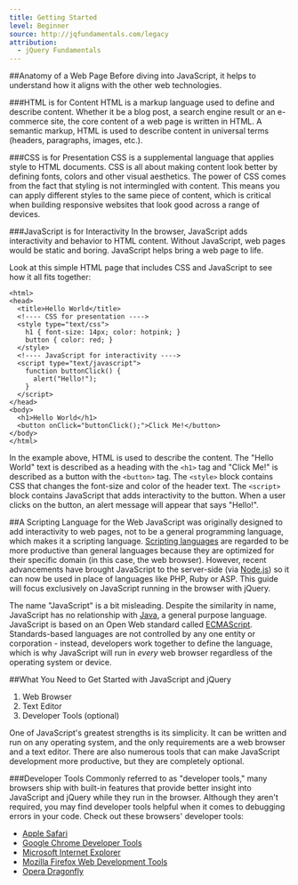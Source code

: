 ```yaml
---
title: Getting Started
level: Beginner
source: http://jqfundamentals.com/legacy
attribution: 
  - jQuery Fundamentals
---
```


##Anatomy of a Web Page
Before diving into JavaScript, it helps to understand how it aligns with the other web technologies.

###HTML is for Content
HTML is a markup language used to define and describe content. Whether it be a blog post, a search engine result or an e-commerce site, the core content of a web page is written in HTML. A semantic markup, HTML is used to describe content in universal terms (headers, paragraphs, images, etc.).

###CSS is for Presentation
CSS is a supplemental language that applies style to HTML documents. CSS is all about making content look better by defining fonts, colors and other visual aesthetics. The power of CSS comes from the fact that styling is not intermingled with content. This means you can apply different styles to the same piece of content, which is critical when building responsive websites that look good across a range of devices.

###JavaScript is for Interactivity
In the browser, JavaScript adds interactivity and behavior to HTML content. Without JavaScript, web pages would be static and boring. JavaScript helps bring a web page to life.

Look at this simple HTML page that includes CSS and JavaScript to see how it all fits together:

```
<html>
<head>
  <title>Hello World</title>
  <!---- CSS for presentation ---->
  <style type="text/css">
    h1 { font-size: 14px; color: hotpink; }
    button { color: red; }
  </style>
  <!---- JavaScript for interactivity ---->
  <script type="text/javascript">
    function buttonClick() {
      alert("Hello!");
    }
  </script>
</head>
<body>
  <h1>Hello World</h1>
  <button onClick="buttonClick();">Click Me!</button>
</body>
</html>
```

In the example above, HTML is used to describe the content. The "Hello World" text is described as a heading with the `<h1>` tag and "Click Me!" is described as a button with the `<button>` tag. The `<style>` block contains CSS that changes the font-size and color of the header text. The `<script>` block contains JavaScript that adds interactivity to the button. When a user clicks on the button, an alert message will appear that says "Hello!".

##A Scripting Language for the Web
JavaScript was originally designed to add interactivity to web pages, not to be a general programming language, which makes it a scripting language. [Scripting languages](http://en.wikipedia.org/wiki/Scripting_language) are regarded to be more productive than general languages because they are optimized for their specific domain (in this case, the web browser). However, recent advancements have brought JavaScript to the server-side (via [Node.js](http://nodejs.org/)) so it can now be used in place of languages like PHP, Ruby or ASP. This guide will focus exclusively on JavaScript running in the browser with jQuery.

The name "JavaScript" is a bit misleading. Despite the similarity in name, JavaScript has no relationship with [Java](http://en.wikipedia.org/wiki/Java_\(programming_language\)), a general purpose language. JavaScript is based on an Open Web standard called [ECMAScript](http://en.wikipedia.org/wiki/ECMAScript). Standards-based languages are not controlled by any one entity or corporation - instead, developers work together to define the language, which is why JavaScript will run in *every* web browser regardless of the operating system or device.

##What You Need to Get Started with JavaScript and jQuery
1. Web Browser
2. Text Editor
3. Developer Tools (optional)

One of JavaScript's greatest strengths is its simplicity. It can be written and run on any operating system, and the only requirements are a web browser and a text editor. There are also numerous tools that can make JavaScript development more productive, but they are completely optional.

###Developer Tools
Commonly referred to as "developer tools," many browsers ship with built-in features that provide better insight into JavaScript and jQuery while they run in the browser. Although they aren't required, you may find developer tools helpful when it comes to debugging errors in your code. Check out these browsers' developer tools: 

- [Apple Safari](https://developer.apple.com/technologies/safari/developer-tools.html)
- [Google Chrome Developer Tools](https://developers.google.com/chrome-developer-tools/)
- [Microsoft Internet Explorer](http://msdn.microsoft.com/en-us/library/ie/gg589507.aspx)
- [Mozilla Firefox Web Development Tools](https://developer.mozilla.org/en-US/docs/Tools)
- [Opera Dragonfly](http://www.opera.com/developer/tools/)